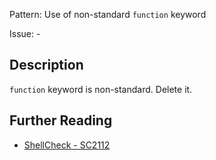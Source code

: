 Pattern: Use of non-standard `function` keyword

Issue: -

## Description

`function` keyword is non-standard. Delete it.

## Further Reading

* [ShellCheck - SC2112](https://github.com/koalaman/shellcheck/wiki/SC2112)
